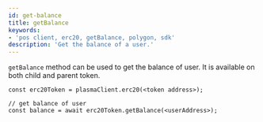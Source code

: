 ```yaml
---
id: get-balance
title: getBalance
keywords: 
- 'pos client, erc20, getBalance, polygon, sdk'
description: 'Get the balance of a user.'
---
```


`getBalance` method can be used to get the balance of user. It is available on both child and parent token.

```
const erc20Token = plasmaClient.erc20(<token address>);

// get balance of user
const balance = await erc20Token.getBalance(<userAddress>);
```
